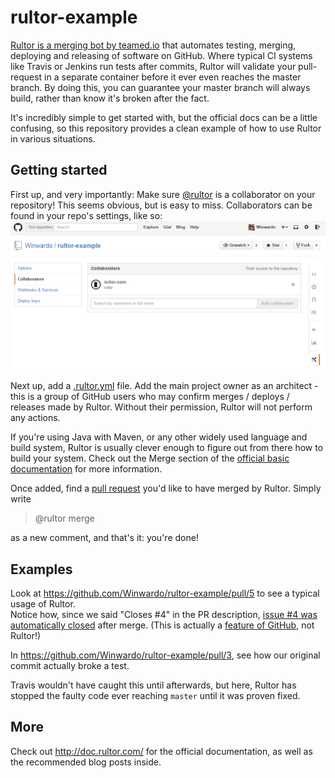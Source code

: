 # rultor-example
[Rultor is a merging bot by teamed.io](http://www.yegor256.com/2014/07/24/rultor-automated-merging.html) that automates testing, merging, deploying and releasing of software on GitHub.
Where typical CI systems like Travis or Jenkins run tests after commits, Rultor will validate your pull-request in a separate container before it ever even reaches the master branch.
By doing this, you can guarantee your master branch will always build, rather than know it's broken after the fact.

It's incredibly simple to get started with, but the official docs can be a little confusing, so this repository provides a clean example of how to use Rultor in various situations.

## Getting started
First up, and very importantly: Make sure [@rultor](https://github.com/rultor) is a collaborator on your repository!
This seems obvious, but is easy to miss.
Collaborators can be found in your repo's settings, like so:
![](https://raw.githubusercontent.com/Winwardo/rultor-example/master/resources/collaborator.png)

Next up, add a [.rultor.yml](https://raw.githubusercontent.com/Winwardo/rultor-example/50ad68589cfc7bc305b0329b076c8a0175c49901/.rultor.yml) file.
Add the main project owner as an architect - this is a group of GitHub users who may confirm merges / deploys / releases made by Rultor. 
Without their permission, Rultor will not perform any actions.

If you're using Java with Maven, or any other widely used language and build system, Rultor is usually clever enough to figure out from there how to build your system.
Check out the Merge section of the [official basic documentation](http://doc.rultor.com/basics.html) for more information.

Once added, find a [pull request](https://help.github.com/articles/using-pull-requests/) you'd like to have merged by Rultor.
Simply write 
> @rultor merge

as a new comment, and that's it: you're done!

## Examples

Look at https://github.com/Winwardo/rultor-example/pull/5 to see a typical usage of Rultor.  
Notice how, since we said "Closes #4" in the PR description, [issue #4 was automatically closed](https://github.com/Winwardo/rultor-example/issues/4) after merge. (This is actually a [feature of GitHub](https://help.github.com/articles/closing-issues-via-commit-messages/), not Rultor!)

In https://github.com/Winwardo/rultor-example/pull/3, see how our original commit actually broke a test.  

Travis wouldn't have caught this until afterwards, but here, Rultor has stopped the faulty code ever reaching `master` until it was proven fixed.

## More

Check out http://doc.rultor.com/ for the official documentation, as well as the recommended blog posts inside.
